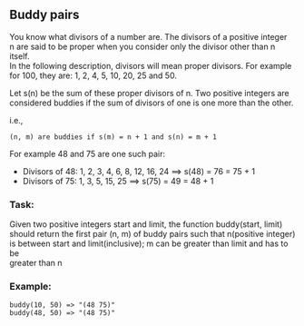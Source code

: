 ## Buddy pairs

You know what divisors of a number are. The divisors of a positive integer  
n are said to be proper when you consider only the divisor other than n itself.  
In the following description, divisors will mean proper divisors. For example  
for 100, they are: 1, 2, 4, 5, 10, 20, 25 and 50.  

Let s(n) be the sum of these proper divisors of n. Two positive integers are  
considered buddies if the sum of divisors of one is one more than the other.

i.e.,

    (n, m) are buddies if s(m) = n + 1 and s(n) = m + 1

For example 48 and 75 are one such pair:
* Divisors of 48: 1, 2, 3, 4, 6, 8, 12, 16, 24 ==> s(48) = 76 = 75 + 1
* Divisors of 75: 1, 3, 5, 15, 25 ==> s(75) = 49 = 48 + 1

### Task:
Given two positive integers start and limit, the function buddy(start, limit)  
should return the first pair (n, m) of buddy pairs such that n(positive integer)  
is between start and limit(inclusive); m can be greater than limit and has to be  
greater than n

### Example:

    buddy(10, 50) => "(48 75)"
    buddy(48, 50) => "(48 75)"